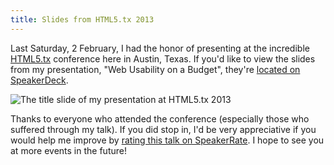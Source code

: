 ```yaml
---
title: Slides from HTML5.tx 2013
---
```


Last Saturday, 2 February, I had the honor of presenting at the incredible [HTML5.tx][1] conference here in Austin, Texas. If you'd like to view the slides from my presentation, "Web Usability on a Budget", they're [located on SpeakerDeck][2].

![The title slide of my presentation at HTML5.tx 2013][a]

Thanks to everyone who attended the conference (especially those who suffered through my talk). If you did stop in, I'd be very appreciative if you would help me improve by [rating this talk on SpeakerRate][3]. I hope to see you at more events in the future!

[1]: http://www.html5tx.com/
[2]: https://speakerdeck.com/timgthomas/web-usability-on-a-budget-1
[3]: http://speakerrate.com/talks/19641-web-usability-on-a-budget

[a]: $/2013-02-05-01.jpg
